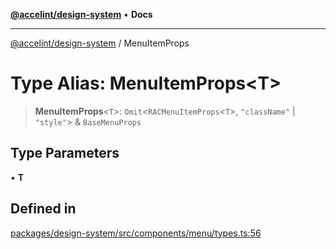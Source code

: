 [**@accelint/design-system**](../README.md) • **Docs**

***

[@accelint/design-system](../README.md) / MenuItemProps

# Type Alias: MenuItemProps\<T\>

> **MenuItemProps**\<`T`\>: `Omit`\<`RACMenuItemProps`\<`T`\>, `"className"` \| `"style"`\> & `BaseMenuProps`

## Type Parameters

• **T**

## Defined in

[packages/design-system/src/components/menu/types.ts:56](https://github.com/gohypergiant/standard-toolkit/blob/258694cea8ed8bbd956b3cf5da47c2c9debcf127/packages/design-system/src/components/menu/types.ts#L56)
